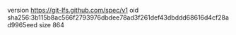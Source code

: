 version https://git-lfs.github.com/spec/v1
oid sha256:3b115b8ac566f2793976dbdee78ad3f261def43dbddd68616d4cf28ad9965eed
size 864
